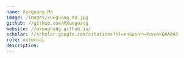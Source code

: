 ```yaml
---
name: Xueguang Ma
image: /images/xueguang_ma.jpg
github: //github.com/MXueguang
website: //mxueguang.github.io/
scholar: //scholar.google.com/citations?hl=en&user=4kvcmkQAAAAJ
role: external
description:
---
```

